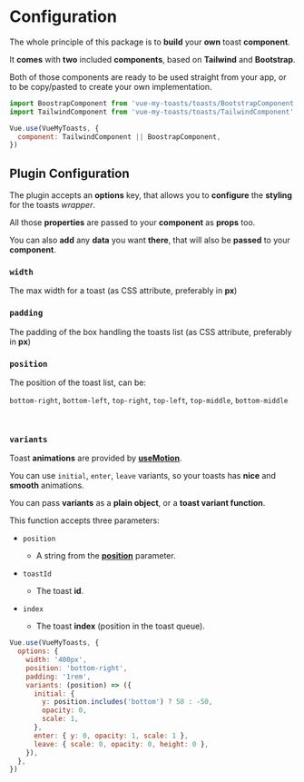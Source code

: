 # Configuration

The whole principle of this package is to **build** your **own** toast **component**.

It **comes** with **two** included **components**, based on **Tailwind** and **Bootstrap**.

Both of those components are ready to be used straight from your app, or to be copy/pasted to create your own implementation.

```javascript
import BoostrapComponent from 'vue-my-toasts/toasts/BootstrapComponent'
import TailwindComponent from 'vue-my-toasts/toasts/TailwindComponent'

Vue.use(VueMyToasts, {
  component: TailwindComponent || BoostrapComponent,
})
```

## Plugin Configuration

The plugin accepts an **options** key, that allows you to **configure** the **styling** for the toasts _wrapper_.

All those **properties** are passed to your **component** as **props** too.

You can also **add** any **data** you want **there**, that will also be **passed** to your **component**.

### `width`

The max width for a toast (as CSS attribute, preferably in **px**)

### `padding`

The padding of the box handling the toasts list (as CSS attribute, preferably in **px**)

### `position`

The position of the toast list, can be:

`bottom-right`, `bottom-left`, `top-right`, `top-left`, `top-middle`, `bottom-middle`

<div style="display: flex; align-items: center; flex-wrap: wrap; gap: 1rem;">
  <Try :text="`Try bottom-left`" :config="{ position: 'bottom-left' }" />
  <Try :text="`Try bottom-middle`" :config="{ position: 'bottom-middle' }" />
  <Try :text="`Try bottom-right`" :config="{ position: 'bottom-right' }" />
</div>

<div style="display: flex; align-items: center; flex-wrap: wrap; gap: 1rem; margin-top: 1rem;">
  <Try :text="`Try top-left`" :config="{ position: 'top-left' }" />
  <Try :text="`Try top-middle`" :config="{ position: 'top-middle' }" />
  <Try :text="`Try top-right`" :config="{ position: 'top-right' }" />
</div>

### `variants`

Toast **animations** are provided by [**useMotion**](https://motion.vueuse.org).

You can use `initial`, `enter`, `leave` variants, so your toasts has **nice** and **smooth** animations.

You can pass **variants** as a **plain object**, or a **toast variant function**.

This function accepts three parameters:

- `position`

  - A string from the [**position**](#position) parameter.

- `toastId`

  - The toast **id**.

- `index`
  - The toast **index** (position in the toast queue).

```javascript
Vue.use(VueMyToasts, {
  options: {
    width: '400px',
    position: 'bottom-right',
    padding: '1rem',
    variants: (position) => ({
      initial: {
        y: position.includes('bottom') ? 50 : -50,
        opacity: 0,
        scale: 1,
      },
      enter: { y: 0, opacity: 1, scale: 1 },
      leave: { scale: 0, opacity: 0, height: 0 },
    }),
  },
})
```
